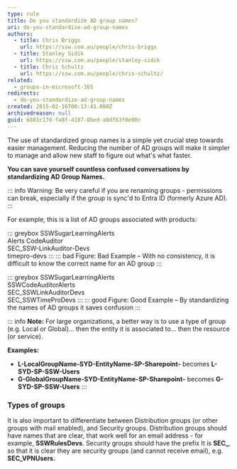 ```yaml
---
type: rule
title: Do you standardize AD group names?
uri: do-you-standardise-ad-group-names
authors:
  - title: Chris Briggs
    url: https://ssw.com.au/people/chris-briggs
  - title: Stanley Sidik
    url: https://ssw.com.au/people/stanley-sidik
  - title: Chris Schultz
    url: https://ssw.com.au/people/chris-schultz/
related:
  - groups-in-microsoft-365
redirects:
  - do-you-standardize-ad-group-names
created: 2015-02-16T00:13:41.000Z
archivedreason: null
guid: 6681c17d-fa8f-4187-8bed-a0df63f0e90c
---
```

The use of standardized group names is a simple yet crucial step towards easier management. Reducing the number of AD groups will make it simpler to manage and allow new staff to figure out what's what faster.

**You can save yourself countless confused conversations by standardizing AD Group Names.**

<!--endintro-->

::: info
Warning: Be very careful if you are renaming groups - permissions can break, especially if the group is sync'd to Entra ID (formerly Azure AD).
:::

For example, this is a list of AD groups associated with products:

::: greybox
 SSWSugarLearningAlerts\
 Alerts CodeAuditor\
 SEC_SSW-LinkAuditor-Devs\
 timepro-devs
:::
::: bad
Figure: Bad Example – With no consistency, it is difficult to know the correct name for an AD group
:::

::: greybox
 SSWSugarLearningAlerts\
 SSWCodeAuditorAlerts\
 SEC_SSWLinkAuditorDevs\
 SEC_SSWTimeProDevs
:::
::: good
Figure: Good Example – By standardizing the names of AD groups it saves confusion
:::

::: info
**Note:** For large organizations, a better way is to use a type of group (e.g. Local or Global)... then the entity it is associated to… then the resource (or service).

**Examples:** 

* **L-LocalGroupName-SYD-EntityName-SP-Sharepoint-** becomes **L-SYD-SP-SSW-Users**
* **G-GlobalGroupName-SYD-EntityName-SP-Sharepoint-** becomes **G-SYD-SP-SSW-Users**
:::

### Types of groups

It is also important to differentiate between Distribution groups (or other groups with mail enabled), and Security groups. Distribution groups should have names that are clear, that work well for an email address - for example, **SSWRulesDevs**. Security groups should have the prefix It is **SEC_**, so that it is clear they are security groups (and cannot receive email), e.g. **SEC_VPNUsers.**
